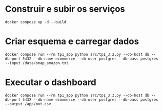 # Construir e subir os serviços

```
docker compose up -d --build
```

# Criar esquema e carregar dados

```
docker compose run --rm tp1_app python src/tp1_3.2.py --db-host db --db-port 5432 --db-name ecommerce --db-user postgres --db-pass postgres --input /data/snap_amazon.txt
```

# Executar o dashboard

```
docker compose run --rm tp1_app python src/tp1_3.3.py --db-host db --db-port 5432 --db-name ecommerce --db-user postgres --db-pass postgres --output /app/out.csv
```